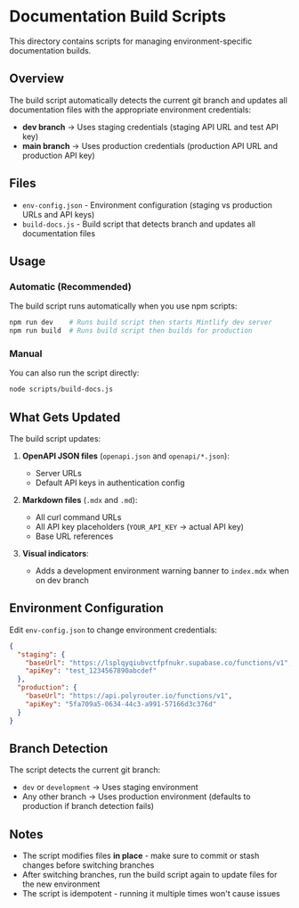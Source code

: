 # Documentation Build Scripts

This directory contains scripts for managing environment-specific documentation builds.

## Overview

The build script automatically detects the current git branch and updates all documentation files with the appropriate environment credentials:

- **dev branch** → Uses staging credentials (staging API URL and test API key)
- **main branch** → Uses production credentials (production API URL and production API key)

## Files

- `env-config.json` - Environment configuration (staging vs production URLs and API keys)
- `build-docs.js` - Build script that detects branch and updates all documentation files

## Usage

### Automatic (Recommended)

The build script runs automatically when you use npm scripts:

```bash
npm run dev    # Runs build script then starts Mintlify dev server
npm run build  # Runs build script then builds for production
```

### Manual

You can also run the script directly:

```bash
node scripts/build-docs.js
```

## What Gets Updated

The build script updates:

1. **OpenAPI JSON files** (`openapi.json` and `openapi/*.json`):
   - Server URLs
   - Default API keys in authentication config

2. **Markdown files** (`.mdx` and `.md`):
   - All curl command URLs
   - All API key placeholders (`YOUR_API_KEY` → actual API key)
   - Base URL references

3. **Visual indicators**:
   - Adds a development environment warning banner to `index.mdx` when on dev branch

## Environment Configuration

Edit `env-config.json` to change environment credentials:

```json
{
  "staging": {
    "baseUrl": "https://lsplqyqiubvctfpfnukr.supabase.co/functions/v1",
    "apiKey": "test_1234567890abcdef"
  },
  "production": {
    "baseUrl": "https://api.polyrouter.io/functions/v1",
    "apiKey": "5fa709a5-0634-44c3-a991-57166d3c376d"
  }
}
```

## Branch Detection

The script detects the current git branch:
- `dev` or `development` → Uses staging environment
- Any other branch → Uses production environment (defaults to production if branch detection fails)

## Notes

- The script modifies files **in place** - make sure to commit or stash changes before switching branches
- After switching branches, run the build script again to update files for the new environment
- The script is idempotent - running it multiple times won't cause issues

